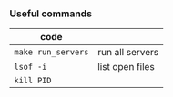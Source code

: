 ### Useful commands

| code               |                 |
| ------------------ | --------------- |
| `make run_servers` | run all servers |
| `lsof -i`          | list open files |
| `kill PID`         |                 |
